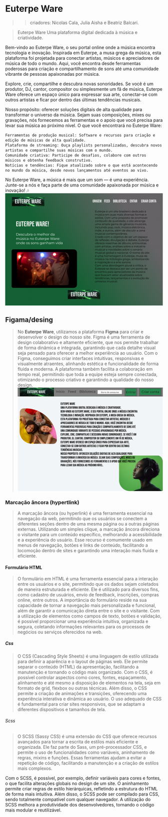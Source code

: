 # Euterpe Ware
>>criadores: Nicolas Cala, Julia Aisha e Beatriz Balcari.

>Euterpe Ware
Uma plataforma digital dedicada à música e criatividade.

Bem-vindo ao Euterpe Ware, o seu portal online onde a música encontra tecnologia e inovação. Inspirada em Euterpe, a musa grega da música, esta plataforma foi projetada para conectar artistas, músicos e apreciadores de música de todo o mundo. Aqui, você encontra desde ferramentas poderosas para criação e compartilhamento de sons até uma comunidade vibrante de pessoas apaixonadas por música.

Explore, crie, compartilhe e descubra novas sonoridades. Se você é um produtor, DJ, cantor, compositor ou simplesmente um fã de música, Euterpe Ware oferece um espaço único para expressar sua arte, conectar-se com outros artistas e ficar por dentro das últimas tendências musicais.

Nosso propósito: oferecer soluções digitais de alta qualidade para transformar o universo da música. Sejam suas composições, mixes ou gravações, nós fornecemos as ferramentas e o apoio que você precisa para levar sua música ao próximo nível.
O que você encontrará no Euterpe Ware:

    Ferramentas de produção musical: Software e recursos para criação e edição de músicas de alta qualidade.
    Plataforma de streaming: Ouça playlists personalizadas, descubra novos artistas e compartilhe suas músicas com o mundo.
    Comunidade criativa: Participe de desafios, colabore com outros músicos e obtenha feedback construtivo.
    Notícias e tendências: Fique atualizado sobre o que está acontecendo no mundo da música, desde novos lançamentos até eventos ao vivo.

No Euterpe Ware, a música é mais que um som — é uma experiência. Junte-se a nós e faça parte de uma comunidade apaixonada por música e inovação! 🎶
![logo Euterpe Ware](<docs/Desing/ideia_Euterpe.png>)

## Figama/desing

>No **Euterpe Ware**, utilizamos a plataforma **Figma** para criar e desenvolver o design do nosso site. Figma é uma ferramenta de design colaborativo e altamente eficiente, que nos permite trabalhar de forma dinâmica e integrada, garantindo que cada detalhe visual seja pensado para oferecer a melhor experiência ao usuário. Com o Figma, conseguimos criar interfaces intuitivas, responsivas e visualmente atraentes, alinhando estética e funcionalidade de forma fluida e moderna. A plataforma também facilita a colaboração em tempo real, permitindo que toda a equipe esteja sempre conectada, otimizando o processo criativo e garantindo a qualidade do nosso design.
![Desing](<docs/Desing/Apresentação Euterpe Ware.jpg>)

### Marcação âncora (hypertlink)

>A marcação âncora (ou hyperlink) é uma ferramenta essencial na navegação da web, permitindo que os usuários se conectem a diferentes seções dentro de uma mesma página ou a outras páginas externas. Utilizando um simples clique, a marcação âncora direciona o visitante para um conteúdo específico, melhorando a acessibilidade e a experiência do usuário. Esse recurso é comumente usado em menus de navegação, botões e links de conteúdo, facilitando a locomoção dentro de sites e garantindo uma interação mais fluida e eficiente.

#### Formulário HTML
>O formulário em HTML é uma ferramenta essencial para a interação entre os usuários e o site, permitindo que os dados sejam coletados de maneira estruturada e eficiente. Ele é utilizado para diversos fins, como cadastro de usuários, envio de feedback, inscrições, compras online, entre outros. A importância do formulário reside na sua capacidade de tornar a navegação mais personalizada e funcional, além de garantir a comunicação direta entre o site e o visitante. Com a utilização de elementos como campos de texto, botões e validação, é possível proporcionar uma experiência intuitiva, organizada e segura, coletando informações relevantes para os processos de negócios ou serviços oferecidos na web.

##### Css
>O CSS (Cascading Style Sheets) é uma linguagem de estilo utilizada para definir a aparência e o layout de páginas web. Ele permite separar o conteúdo (HTML) da apresentação, facilitando a manutenção e tornando o código mais organizado. Com o CSS, é possível controlar aspectos como cores, fontes, espaçamento, alinhamento e até mesmo a disposição de elementos na tela, seja em formato de grid, flexbox ou outras técnicas. Além disso, o CSS permite a criação de animações e transições, oferecendo uma experiência interativa e dinâmica ao usuário. O uso adequado de CSS é fundamental para criar sites responsivos, que se adaptam a diferentes dispositivos e tamanhos de tela.

###### Scss

>O SCSS (Sassy CSS) é uma extensão do CSS que oferece recursos avançados para tornar a escrita de estilos mais eficiente e organizada. Ele faz parte do Sass, um pré-processador CSS, e permite o uso de funcionalidades como variáveis, aninhamento de regras, mixins e funções. Essas ferramentas ajudam a evitar a repetição de código, facilitando a manutenção e a criação de estilos mais complexos.

Com o SCSS, é possível, por exemplo, definir variáveis para cores e fontes, o que facilita alterações globais no design de um site. O aninhamento permite criar regras de estilo hierárquicas, refletindo a estrutura do HTML de forma mais intuitiva. Além disso, o SCSS pode ser compilado para CSS, sendo totalmente compatível com qualquer navegador. A utilização do SCSS melhora a produtividade dos desenvolvedores, tornando o código mais modular e reutilizável.